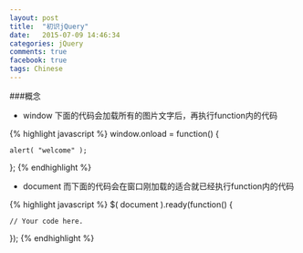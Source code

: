 ```yaml
---
layout: post
title:  "初识jQuery"
date:   2015-07-09 14:46:34
categories: jQuery
comments: true
facebook: true
tags: Chinese 
---
```


###概念
- window
下面的代码会加载所有的图片文字后，再执行function内的代码

{% highlight javascript %}
window.onload = function() {
 
    alert( "welcome" );
 
};
{% endhighlight %}

- document
而下面的代码会在窗口刚加载的适合就已经执行function内的代码

{% highlight javascript %}
$( document ).ready(function() {
 
    // Your code here.
 
});
{% endhighlight %}
